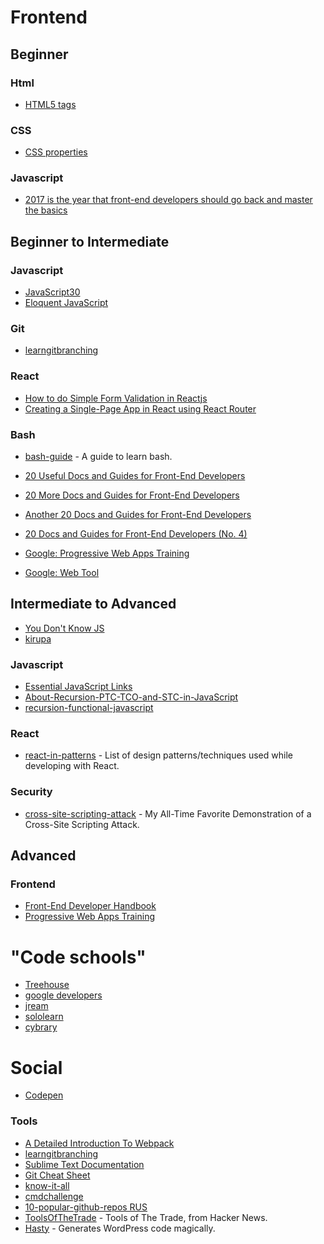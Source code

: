 # Frontend

## Beginner
### Html
* [HTML5 tags](http://www.quackit.com/html_5/tags/)
### CSS
* [CSS properties](http://cssreference.io/)
### Javascript
* [2017 is the year that front-end developers should go back and master the basics](https://medium.freecodecamp.com/what-to-learn-in-2017-if-youre-a-frontend-developer-b6cfef46effd#.8hwjggwgc)

## Beginner to Intermediate
### Javascript
* [JavaScript30](https://javascript30.com/)
* [Eloquent JavaScript](http://eloquentjavascript.net/)
### Git
* [learngitbranching](http://learngitbranching.js.org/)
### React
* [How to do Simple Form Validation in Reactjs](https://hackernoon.com/how-to-do-simple-form-validation-in-reactjs-83b92c080b67#.rg9a3nuem)
* [Creating a Single-Page App in React using React Router](https://www.kirupa.com/react/creating_single_page_app_react_using_react_router.htm)
### Bash
* [bash-guide](https://github.com/Idnan/bash-guide) - A guide to learn bash.

* [20 Useful Docs and Guides for Front-End Developers](https://www.sitepoint.com/20-docs-guides-front-end-developers/)
* [20 More Docs and Guides for Front-End Developers](https://www.sitepoint.com/20-more-docs-guides-front-end-developers/)
* [Another 20 Docs and Guides for Front-End Developers](https://www.sitepoint.com/another-20-docs-guides-front-end-developers/)
* [20 Docs and Guides for Front-End Developers (No. 4)](https://www.sitepoint.com/20-docs-guides-front-end-developers-4/)
* [Google: Progressive Web Apps Training](https://developers.google.com/web/ilt/pwa/)
* [Google: Web Tool](https://developers.google.com/web/tools/)

## Intermediate to Advanced
* [You Don't Know JS](https://github.com/getify/You-Dont-Know-JS)
* [kirupa](https://www.kirupa.com/)

### Javascript
* [Essential JavaScript Links](https://gist.github.com/tonymtz/3c11d75fa7ba7e682355)
* [About-Recursion-PTC-TCO-and-STC-in-JavaScript](http://lucasfcosta.com/2017/05/08/All-About-Recursion-PTC-TCO-and-STC-in-JavaScript.html)
* [recursion-functional-javascript](https://www.sitepoint.com/recursion-functional-javascript/)

### React
* [react-in-patterns](https://github.com/krasimir/react-in-patterns) - List of design patterns/techniques used while developing with React.

### Security
* [cross-site-scripting-attack](https://dev.to/ben/my-all-time-favorite-demonstration-of-a-cross-site-scripting-attack) - My All-Time Favorite Demonstration of a Cross-Site Scripting Attack.


## Advanced

### Frontend
* [Front-End Developer Handbook](https://www.gitbook.com/book/frontendmasters/front-end-handbook-2017/details)
* [Progressive Web Apps Training](https://developers.google.com/web/ilt/pwa/)

# "Code schools"
* [Treehouse](https://teamtreehouse.com/)
* [google developers](https://developers.google.com/web/)
* [jream](https://jream.com)
* [sololearn](https://www.sololearn.com/)
* [cybrary](https://www.cybrary.it)

# Social
* [Codepen](https://codepen.io/)

### Tools
* [A Detailed Introduction To Webpack](https://www.smashingmagazine.com/2017/02/a-detailed-introduction-to-webpack/)
* [learngitbranching](http://learngitbranching.js.org/)
* [Sublime Text Documentation](https://www.sublimetext.com/docs/3/)
* [Git Cheat Sheet](https://www.git-tower.com/blog/git-cheat-sheet/)
* [know-it-all](https://know-it-all.io/)
* [cmdchallenge](https://cmdchallenge.com/)
* [10-popular-github-repos RUS](https://proglib.io/p/10-popular-github-repos/)
* [ToolsOfTheTrade](https://github.com/cjbarber/ToolsOfTheTrade) - Tools of The Trade, from Hacker News.
* [Hasty](https://www.wp-hasty.com/) - Generates WordPress code magically.
